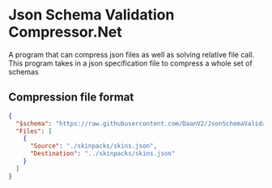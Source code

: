# Json Schema Validation Compressor.Net

A program that can compress json files as well as solving relative file call. This program takes in a json specification file to compress a whole set of schemas

## Compression file format


```json
{
  "$schema": "https://raw.githubusercontent.com/DaanV2/JsonSchemaValidationCompressor.Net/master/Schema/Compression%20Schema.json",
  "Files": [
    {
      "Source": "./skinpacks/skins.json",
      "Destination": "../skinpacks/skins.json"
    }
  ]
}
```